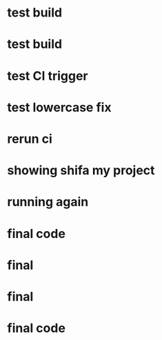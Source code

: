 # test build
# test build
# test CI trigger
# test lowercase fix
# rerun ci
# showing shifa my project
# running again
# final code
# final
# final
# final code